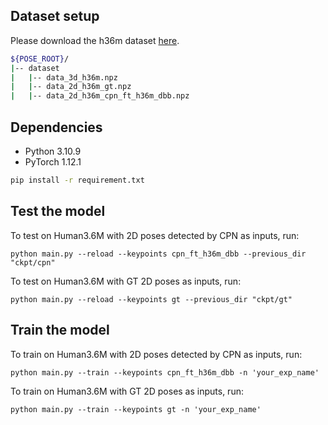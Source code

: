 ## Dataset setup
Please download the h36m dataset [here](https://drive.google.com/drive/folders/1gNs5PrcaZ6gar7IiNZPNh39T7y6aPY3g). 

```bash
${POSE_ROOT}/
|-- dataset
|   |-- data_3d_h36m.npz
|   |-- data_2d_h36m_gt.npz
|   |-- data_2d_h36m_cpn_ft_h36m_dbb.npz
```

## Dependencies

- Python 3.10.9 
- PyTorch 1.12.1

```sh
pip install -r requirement.txt
```

## Test the model
To test on Human3.6M with 2D poses detected by CPN as inputs, run:

```
python main.py --reload --keypoints cpn_ft_h36m_dbb --previous_dir "ckpt/cpn" 
```
To test on Human3.6M with GT 2D poses as inputs, run:

```
python main.py --reload --keypoints gt --previous_dir "ckpt/gt" 
```

## Train the model
To train on Human3.6M with 2D poses detected by CPN as inputs, run:

```
python main.py --train --keypoints cpn_ft_h36m_dbb -n 'your_exp_name'
```
To train on Human3.6M with GT 2D poses as inputs, run:

```
python main.py --train --keypoints gt -n 'your_exp_name'
```
